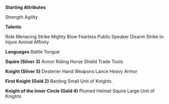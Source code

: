 **Starting Attributes**

Strength
Agility

**Talents**

Ride
Menacing
Strike Mighty Blow
Fearless
Public Speaker
Disarm
Strike to Injure
Animal Affinity

**Languages**
Battle Tongue

**Squire (Silver 3)**
Armor
Riding Horse
Shield
Trade Tools

**Knight (Silver 5)**
Desterier
Hand Weapons
Lance
Heavy Armor

**First Knight (Gold 2)**
Barding
Small Unit of Knights

**Knight of the Inner Circle (Gold 4)**
Plumed Helmet
Squire
Large Unit of Knights